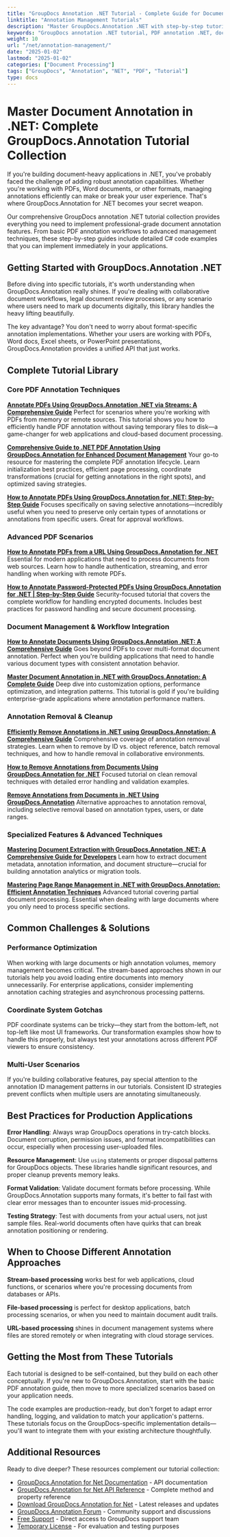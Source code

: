 ```yaml
---
title: "GroupDocs Annotation .NET Tutorial - Complete Guide for Document Management"
linktitle: "Annotation Management Tutorials"
description: "Master GroupDocs.Annotation .NET with step-by-step tutorials. Learn PDF annotation, removal, updates & management with practical C# examples for developers."
keywords: "GroupDocs annotation .NET tutorial, PDF annotation .NET, document annotation management, .NET annotation examples, GroupDocs tutorial guide"
weight: 10
url: "/net/annotation-management/"
date: "2025-01-02"
lastmod: "2025-01-02"
categories: ["Document Processing"]
tags: ["GroupDocs", "Annotation", "NET", "PDF", "Tutorial"]
type: docs
---
```

# Master Document Annotation in .NET: Complete GroupDocs.Annotation Tutorial Collection

If you're building document-heavy applications in .NET, you've probably faced the challenge of adding robust annotation capabilities. Whether you're working with PDFs, Word documents, or other formats, managing annotations efficiently can make or break your user experience. That's where GroupDocs.Annotation for .NET becomes your secret weapon.

Our comprehensive GroupDocs annotation .NET tutorial collection provides everything you need to implement professional-grade document annotation features. From basic PDF annotation workflows to advanced management techniques, these step-by-step guides include detailed C# code examples that you can implement immediately in your applications.

## Getting Started with GroupDocs.Annotation .NET

Before diving into specific tutorials, it's worth understanding when GroupDocs.Annotation really shines. If you're dealing with collaborative document workflows, legal document review processes, or any scenario where users need to mark up documents digitally, this library handles the heavy lifting beautifully.

The key advantage? You don't need to worry about format-specific annotation implementations. Whether your users are working with PDFs, Word docs, Excel sheets, or PowerPoint presentations, GroupDocs.Annotation provides a unified API that just works.

## Complete Tutorial Library

### Core PDF Annotation Techniques

**[Annotate PDFs Using GroupDocs.Annotation .NET via Streams: A Comprehensive Guide](./annotate-pdfs-groupdocs-dotnet-streams/)**
Perfect for scenarios where you're working with PDFs from memory or remote sources. This tutorial shows you how to efficiently handle PDF annotation without saving temporary files to disk—a game-changer for web applications and cloud-based document processing.

**[Comprehensive Guide to .NET PDF Annotation Using GroupDocs.Annotation for Enhanced Document Management](./net-pdf-annotation-groupdocs-guide/)**
Your go-to resource for mastering the complete PDF annotation lifecycle. Learn initialization best practices, efficient page processing, coordinate transformations (crucial for getting annotations in the right spots), and optimized saving strategies.

**[How to Annotate PDFs Using GroupDocs.Annotation for .NET: Step-by-Step Guide](./annotate-pdfs-groupdocs-annotation-net/)**
Focuses specifically on saving selective annotations—incredibly useful when you need to preserve only certain types of annotations or annotations from specific users. Great for approval workflows.

### Advanced PDF Scenarios

**[How to Annotate PDFs from a URL Using GroupDocs.Annotation for .NET](./annotate-pdfs-online-groupdocs-annotation-net/)**
Essential for modern applications that need to process documents from web sources. Learn how to handle authentication, streaming, and error handling when working with remote PDFs.

**[How to Annotate Password-Protected PDFs Using GroupDocs.Annotation for .NET | Step-by-Step Guide](./annotate-password-protected-pdfs-groupdocs-dotnet/)**
Security-focused tutorial that covers the complete workflow for handling encrypted documents. Includes best practices for password handling and secure document processing.

### Document Management & Workflow Integration

**[How to Annotate Documents Using GroupDocs.Annotation .NET: A Comprehensive Guide](./annotate-documents-groupdocs-dotnet/)**
Goes beyond PDFs to cover multi-format document annotation. Perfect when you're building applications that need to handle various document types with consistent annotation behavior.

**[Master Document Annotation in .NET with GroupDocs.Annotation: A Complete Guide](./mastering-document-annotation-dotnet-groupdocs/)**
Deep dive into customization options, performance optimization, and integration patterns. This tutorial is gold if you're building enterprise-grade applications where annotation performance matters.

### Annotation Removal & Cleanup

**[Efficiently Remove Annotations in .NET using GroupDocs.Annotation: A Comprehensive Guide](./remove-annotations-net-groupdocs-tutorial/)**
Comprehensive coverage of annotation removal strategies. Learn when to remove by ID vs. object reference, batch removal techniques, and how to handle removal in collaborative environments.

**[How to Remove Annotations from Documents Using GroupDocs.Annotation for .NET](./remove-annotations-groupdocs-annotation-dotnet/)**
Focused tutorial on clean removal techniques with detailed error handling and validation examples.

**[Remove Annotations from Documents in .NET Using GroupDocs.Annotation](./remove-annotations-dotnet-groupdocs/)**
Alternative approaches to annotation removal, including selective removal based on annotation types, users, or date ranges.

### Specialized Features & Advanced Techniques

**[Mastering Document Extraction with GroupDocs.Annotation .NET: A Comprehensive Guide for Developers](./mastering-document-extraction-groupdocs-annotation-net/)**
Learn how to extract document metadata, annotation information, and document structure—crucial for building annotation analytics or migration tools.

**[Mastering Page Range Management in .NET with GroupDocs.Annotation: Efficient Annotation Techniques](./groupdocs-annotation-dotnet-page-range-management/)**
Advanced tutorial covering partial document processing. Essential when dealing with large documents where you only need to process specific sections.

## Common Challenges & Solutions

### Performance Optimization
When working with large documents or high annotation volumes, memory management becomes critical. The stream-based approaches shown in our tutorials help you avoid loading entire documents into memory unnecessarily. For enterprise applications, consider implementing annotation caching strategies and asynchronous processing patterns.

### Coordinate System Gotchas  
PDF coordinate systems can be tricky—they start from the bottom-left, not top-left like most UI frameworks. Our transformation examples show how to handle this properly, but always test your annotations across different PDF viewers to ensure consistency.

### Multi-User Scenarios
If you're building collaborative features, pay special attention to the annotation ID management patterns in our tutorials. Consistent ID strategies prevent conflicts when multiple users are annotating simultaneously.

## Best Practices for Production Applications

**Error Handling**: Always wrap GroupDocs operations in try-catch blocks. Document corruption, permission issues, and format incompatibilities can occur, especially when processing user-uploaded files.

**Resource Management**: Use `using` statements or proper disposal patterns for GroupDocs objects. These libraries handle significant resources, and proper cleanup prevents memory leaks.

**Format Validation**: Validate document formats before processing. While GroupDocs.Annotation supports many formats, it's better to fail fast with clear error messages than to encounter issues mid-processing.

**Testing Strategy**: Test with documents from your actual users, not just sample files. Real-world documents often have quirks that can break annotation positioning or rendering.

## When to Choose Different Annotation Approaches

**Stream-based processing** works best for web applications, cloud functions, or scenarios where you're processing documents from databases or APIs.

**File-based processing** is perfect for desktop applications, batch processing scenarios, or when you need to maintain document audit trails.

**URL-based processing** shines in document management systems where files are stored remotely or when integrating with cloud storage services.

## Getting the Most from These Tutorials

Each tutorial is designed to be self-contained, but they build on each other conceptually. If you're new to GroupDocs.Annotation, start with the basic PDF annotation guide, then move to more specialized scenarios based on your application needs.

The code examples are production-ready, but don't forget to adapt error handling, logging, and validation to match your application's patterns. These tutorials focus on the GroupDocs-specific implementation details—you'll want to integrate them with your existing architecture thoughtfully.

## Additional Resources

Ready to dive deeper? These resources complement our tutorial collection:

- [GroupDocs.Annotation for Net Documentation](https://docs.groupdocs.com/annotation/net/) - API documentation
- [GroupDocs.Annotation for Net API Reference](https://reference.groupdocs.com/annotation/net/) - Complete method and property reference  
- [Download GroupDocs.Annotation for Net](https://releases.groupdocs.com/annotation/net/) - Latest releases and updates
- [GroupDocs.Annotation Forum](https://forum.groupdocs.com/c/annotation) - Community support and discussions
- [Free Support](https://forum.groupdocs.com/) - Direct access to GroupDocs support team
- [Temporary License](https://purchase.groupdocs.com/temporary-license/) - For evaluation and testing purposes
